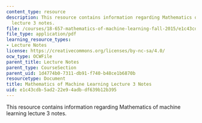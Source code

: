 ```yaml
---
content_type: resource
description: This resource contains information regarding Mathematics of machine learning
  lecture 3 notes.
file: /courses/18-657-mathematics-of-machine-learning-fall-2015/e1c43cdb5ad222e94adbdf639b12b395_MIT18_657F15_L3.pdf
file_type: application/pdf
learning_resource_types:
- Lecture Notes
license: https://creativecommons.org/licenses/by-nc-sa/4.0/
ocw_type: OCWFile
parent_title: Lecture Notes
parent_type: CourseSection
parent_uid: 1d4774b0-7311-db91-f740-b48ce1b6870b
resourcetype: Document
title: Mathematics of Machine Learning Lecture 3 Notes
uid: e1c43cdb-5ad2-22e9-4adb-df639b12b395
---
```

This resource contains information regarding Mathematics of machine learning lecture 3 notes.